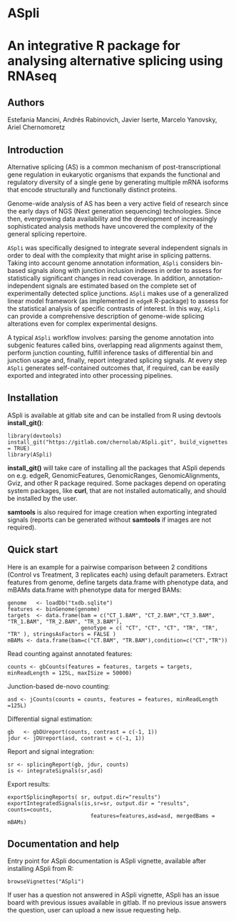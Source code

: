 # ASpli

# An integrative R package for analysing alternative splicing using RNAseq

## Authors
Estefania Mancini, Andrés Rabinovich, Javier Iserte, Marcelo Yanovsky, Ariel Chernomoretz

## Introduction
Alternative splicing (AS) is a common mechanism of post-transcriptional gene 
regulation in eukaryotic organisms that expands the functional and regulatory 
diversity of a single gene by generating multiple mRNA isoforms that encode 
structurally and functionally distinct proteins. 

Genome-wide analysis of AS has been a very active field of research since 
the early days of NGS (Next generation sequencing) technologies.  Since then, evergrowing data availability and the development of increasingly sophisticated analysis methods have uncovered the complexity of the general splicing repertoire.  

`ASpli` was specifically designed to integrate several independent signals in order to deal with the complexity that might arise in splicing patterns. Taking into account genome annotation information, `ASpli` considers bin-based signals along  with junction inclusion indexes in order to assess for statistically significant changes in read coverage. In addition, annotation-independent signals are estimated based on the complete set of experimentally detected splice junctions.  `ASpli` makes use of a generalized linear model framework (as implemented in `edgeR` R-package) to assess for the statistical  analysis of specific contrasts of interest. In this way, `ASpli` can provide a comprehensive description of genome-wide splicing alterations even for complex experimental designs. 

A typical `ASpli` workflow  involves: parsing the genome annotation into subgenic features called bins, overlapping read alignments against them, perform junction counting, fulfill inference tasks of differential bin and junction usage and, finally, report integrated splicing signals. At every step `ASpli` generates self-contained outcomes that, if required, can be easily exported and integrated into other processing pipelines. 



## Installation
ASpli is available at gitlab site and can be installed from R using devtools
**install_git()**:
    
    library(devtools)
    install_git("https://gitlab.com/chernolab/ASpli.git", build_vignettes = TRUE)
    library(ASpli)

**install_git()** will take care of installing all the packages that ASpli 
depends on e.g. edgeR, GenomicFeatures, GenomicRanges, GenomicAlignments, Gviz, 
and other R package required. Some packages depend on operating system
packages, like **curl**, that are not installed automatically, and should
be installed by the user.

**samtools** is also required for image creation when exporting integrated signals (reports can be generated without **samtools** if images are not required).

## Quick start
Here is an example for a pairwise comparison between 2 conditions (Control vs Treatment, 3 replicates each) using default parameters.
Extract features from genome, define targets data.frame with phenotype data, and mBAMs data.frame with phenotype data for merged BAMs:

    genome   <- loadDb("txdb.sqlite")
    features <- binGenome(genome)
    targets  <- data.frame(bam = c("CT_1.BAM", "CT_2.BAM","CT_3.BAM", "TR_1.BAM", "TR_2.BAM", "TR_3.BAM"), 
                           genotype = c( "CT", "CT", "CT", "TR", "TR", "TR" ), stringsAsFactors = FALSE )
    mBAMs <- data.frame(bam=c("CT.BAM", "TR.BAM"),condition=c("CT","TR"))
    
Read counting against annotated features:

    counts <- gbCounts(features = features, targets = targets, minReadLength = 125L, maxISize = 50000)
    
Junction-based de-novo counting:

    asd <- jCounts(counts = counts, features = features, minReadLength =125L)
    
Differential signal estimation:

    gb   <- gbDUreport(counts, contrast = c(-1, 1))
    jdur <- jDUreport(asd, contrast = c(-1, 1))
    
Report and signal integration:

    sr <- splicingReport(gb, jdur, counts)
    is <- integrateSignals(sr,asd)
    
Export results:

    exportSplicingReports( sr, output.dir="results")
    exportIntegratedSignals(is,sr=sr, output.dir = "results", counts=counts,
                              features=features,asd=asd, mergedBams = mBAMs)

## Documentation and help
Entry point for ASpli documentation is ASpli vignette, available after installing ASpli from R:

    browseVignettes("ASpli")
    
If user has a question not answered in ASpli vignette, ASpli has an issue board with previous issues available in gitlab.
If no previous issue answers the question, user can upload a new issue requesting help.
